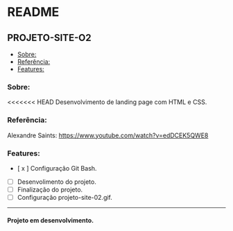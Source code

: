 # README

## PROJETO-SITE-O2

- [Sobre:](#Sobre:)
- [Referência:](#Referência:)
- [Features:](#Features:)

### Sobre:
<<<<<<< HEAD
Desenvolvimento de landing page com HTML e CSS.

### Referência:
Alexandre Saints: https://www.youtube.com/watch?v=edDCEK5QWE8

### Features:
- [ x ] Configuração Git Bash.
- [   ] Desenvolimento do projeto.
- [   ] Finalização do projeto.
- [   ] Configuração projeto-site-02.gif.

---

<h4>Projeto em desenvolvimento.</h4>